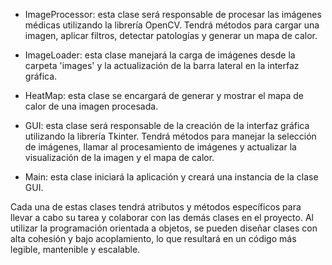 - ImageProcessor: esta clase será responsable de procesar las imágenes médicas utilizando la librería OpenCV. Tendrá métodos para cargar una imagen, aplicar filtros, detectar patologías y generar un mapa de calor.

- ImageLoader: esta clase manejará la carga de imágenes desde la carpeta 'images' y la actualización de la barra lateral en la interfaz gráfica.

- HeatMap: esta clase se encargará de generar y mostrar el mapa de calor de una imagen procesada.

- GUI: esta clase será responsable de la creación de la interfaz gráfica utilizando la librería Tkinter. Tendrá métodos para manejar la selección de imágenes, llamar al procesamiento de imágenes y actualizar la visualización de la imagen y el mapa de calor.

- Main: esta clase iniciará la aplicación y creará una instancia de la clase GUI.

Cada una de estas clases tendrá atributos y métodos específicos para llevar a cabo su tarea y colaborar con las demás clases en el proyecto. Al utilizar la programación orientada a objetos, se pueden diseñar clases con alta cohesión y bajo acoplamiento, lo que resultará en un código más legible, mantenible y escalable.